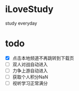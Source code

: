 # iLoveStudy
study everyday

# todo

- [x] 点击本地频道不再跳转到下载页
- [ ] 双人对战自动进入
- [ ] 力争上游自动进入
- [ ] 获取个人积分NaN
- [ ] 视听学习正常满分